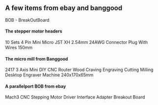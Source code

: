 ## A few items from ebay and banggood


BOB - BreakOutBoard

#### The stepper motor headers
10 Sets 4 Pin Mini Micro JST XH 2.54mm 24AWG Connector Plug With Wires 150mm

#### The micro mill from Banggood
2417 3 Axis Mini DIY CNC Router Wood Craving Engraving Cutting Milling Desktop Engraver Machine 240x170x65mm

#### A parallelport BOB from ebay
Mach3 CNC Stepping Motor Driver Interface Adapter Breakout Board
